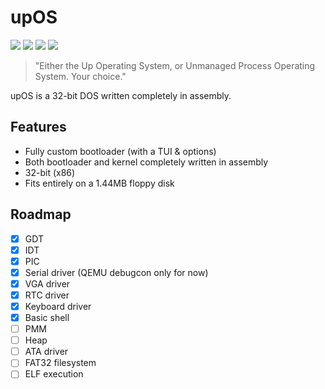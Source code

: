 # upOS

<a><img src="https://img.shields.io/github/languages/code-size/Winksplorer/upOS?style=for-the-badge&logo=files"/></a>
<a href="https://github.com/Winksplorer/upOS/blob/master/LICENSE"><img src="https://img.shields.io/github/license/Winksplorer/upOS?style=for-the-badge&logo=mozilla"/></a>
<img src="https://img.shields.io/badge/pain_and_suffering-in_assembly-blue?style=for-the-badge&logo=intel">
<img src="https://img.shields.io/badge/please_just_let_me-write_some_c-blue?style=for-the-badge&logo=c">

> "Either the Up Operating System, or Unmanaged Process Operating System. Your choice."

upOS is a 32-bit DOS written completely in assembly.

## Features
- Fully custom bootloader (with a TUI & options)
- Both bootloader and kernel completely written in assembly
- 32-bit (x86)
- Fits entirely on a 1.44MB floppy disk

## Roadmap
- [X] GDT
- [X] IDT
- [X] PIC
- [X] Serial driver (QEMU debugcon only for now)
- [X] VGA driver
- [X] RTC driver
- [X] Keyboard driver
- [X] Basic shell
- [ ] PMM
- [ ] Heap
- [ ] ATA driver
- [ ] FAT32 filesystem
- [ ] ELF execution
